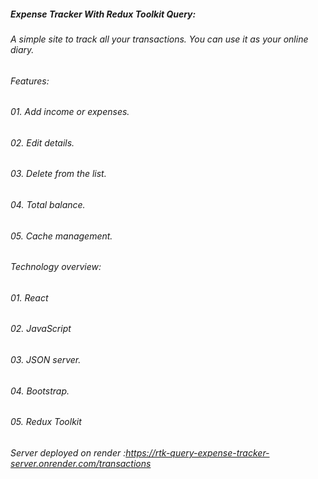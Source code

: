 ##### Expense Tracker With Redux Toolkit Query:
###### A simple site to track all your transactions. You can use it as your online diary.

###### Features:
###### 01. Add income or expenses.
###### 02. Edit details.
###### 03. Delete from the list.
###### 04. Total balance.
###### 05. Cache management.

###### Technology overview:
###### 01. React
###### 02. JavaScript
###### 03. JSON server.
###### 04. Bootstrap.
###### 05. Redux Toolkit
###### Server deployed on render :https://rtk-query-expense-tracker-server.onrender.com/transactions
